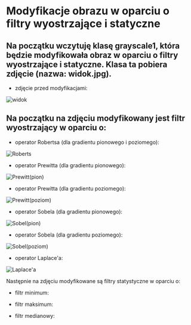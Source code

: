 # Modyfikacje obrazu w oparciu o filtry wyostrzające i statyczne

## Na początku wczytuję klasę grayscale1, która będzie modyfikowała obraz w oparciu o filtry wyostrzające i statyczne. Klasa ta pobiera zdjęcie (nazwa: widok.jpg).

* zdjęcie przed modyfikacjami:

![widok](https://user-images.githubusercontent.com/80594097/117310520-a3622880-ae83-11eb-92db-368f3daf5c9c.jpg)


## Na początku na zdjęciu modyfikowany jest filtr wyostrzający w oparciu o:

* operator Robertsa (dla gradientu pionowego i poziomego):

![Roberts](https://user-images.githubusercontent.com/80594097/117310463-96ddd000-ae83-11eb-95a5-43e9e27678d5.jpg)


* operator Prewitta (dla gradientu pionowego):

![Prewitt(pion)](https://user-images.githubusercontent.com/80594097/117310886-ffc54800-ae83-11eb-8d9c-874849f6ff48.jpg)


* operator Prewitta (dla gradientu poziomego):

![Prewitt(poziom)](https://user-images.githubusercontent.com/80594097/117310890-005dde80-ae84-11eb-8b7b-4bc16b98275f.jpg)


* operator Sobela (dla gradientu pionowego):

![Sobel(pion)](https://user-images.githubusercontent.com/80594097/117311136-38652180-ae84-11eb-87e9-586c52f2908d.jpg)


* operator Sobela (dla gradientu poziomego): 

![Sobel(poziom)](https://user-images.githubusercontent.com/80594097/117311141-38fdb800-ae84-11eb-9834-5d728d92ddc0.jpg)


* operator Laplace'a:

![Laplace'a](https://user-images.githubusercontent.com/80594097/117311298-5df22b00-ae84-11eb-8dc3-ba43cbb4d19b.jpg)



Następnie na zdjęciu modyfikowane są filtry statystyczne w oparciu o:

* filtr minimum:

* filtr maksimum:

* filtr medianowy:
